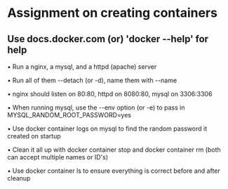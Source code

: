 # Assignment on creating containers

## Use docs.docker.com (or) 'docker --help' for help 

• Run a nginx, a mysql, and a httpd (apache) server

• Run all of them --detach (or -d), name them with --name

• nginx should listen on 80:80, httpd on 8080:80, mysql on 3306:3306

• When running mysql, use the --env option (or -e) to pass in MYSQL_RANDOM_ROOT_PASSWORD=yes

• Use docker container logs on mysql to find the random password it created on startup

• Clean it all up with docker container stop and docker container rm (both can accept multiple names or ID's)

• Use docker container ls to ensure everything is correct before and after cleanup


